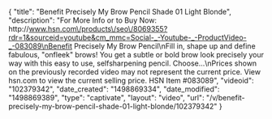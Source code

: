 {
    "title": "Benefit Precisely My Brow Pencil Shade 01  Light Blonde",
    "description": "For More Info or to Buy Now: http:\/\/www.hsn.com\/products\/seo\/8069355?rdr=1&sourceid=youtube&cm_mmc=Social-_-Youtube-_-ProductVideo-_-083089\nBenefit Precisely My Brow Pencil\nFill in, shape up and define fabulous, \"onfleek\" brows! You get a subtle or bold brow look precisely your way with this easy to use, selfsharpening pencil. Choose...\nPrices shown on the previously recorded video may not represent the current price.  View hsn.com to view the current selling price. HSN Item #083089",
    "videoid": "102379342",
    "date_created": "1498869334",
    "date_modified": "1498869389",
    "type": "captivate",
    "layout": "video",
    "url": "\/v\/benefit-precisely-my-brow-pencil-shade-01-light-blonde\/102379342"
}